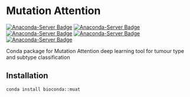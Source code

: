# Mutation Attention

[![Anaconda-Server Badge](https://anaconda.org/bioconda/muat/badges/version.svg)](https://anaconda.org/bioconda/muat) [![Anaconda-Server Badge](https://anaconda.org/bioconda/muat/badges/latest_release_date.svg)](https://anaconda.org/bioconda/muat) [![Anaconda-Server Badge](https://anaconda.org/bioconda/muat/badges/platforms.svg)](https://anaconda.org/bioconda/muat) [![Anaconda-Server Badge](https://anaconda.org/bioconda/muat/badges/license.svg)](https://anaconda.org/bioconda/muat) [![Anaconda-Server Badge](https://anaconda.org/bioconda/muat/badges/downloads.svg)](https://anaconda.org/bioconda/muat)

Conda package for Mutation Attention deep learning tool for tumour type and subtype classification

## Installation

```bash
conda install bioconda::muat
```

